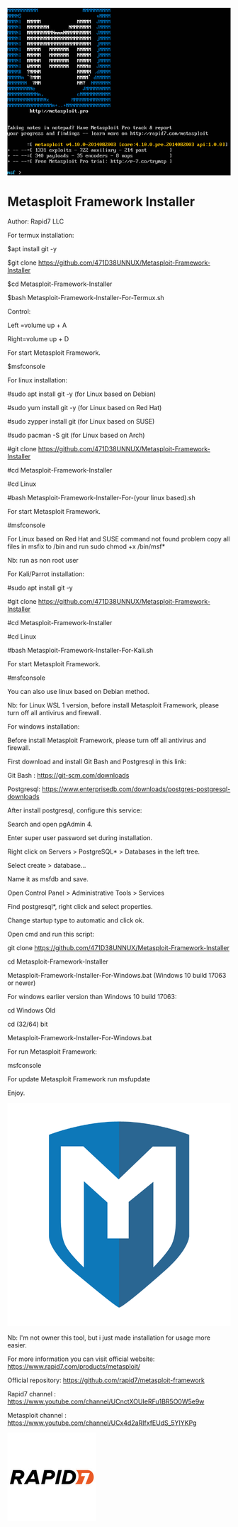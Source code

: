 ![](Metasploit-1.png)

# Metasploit Framework Installer

Author: Rapid7 LLC

For termux installation:

$apt install git -y

$git clone https://github.com/471D38UNNUX/Metasploit-Framework-Installer

$cd Metasploit-Framework-Installer

$bash Metasploit-Framework-Installer-For-Termux.sh

Control:

Left =volume up + A

Right=volume up + D

For start Metasploit Framework.

$msfconsole

For linux installation:

#sudo apt install git -y (for Linux based on Debian)

#sudo yum install git -y (for Linux based on Red Hat)

#sudo zypper install git (for Linux based on SUSE)

#sudo  pacman -S git (for Linux based on Arch)

#git clone https://github.com/471D38UNNUX/Metasploit-Framework-Installer

#cd Metasploit-Framework-Installer

#cd Linux

#bash Metasploit-Framework-Installer-For-(your linux based).sh

For start Metasploit Framework.

#msfconsole

For Linux based on Red Hat and SUSE command not found problem copy all files in msfix to /bin and run sudo chmod +x /bin/msf*

Nb: run as non root user

For Kali/Parrot installation:

#sudo apt install git -y

#git clone https://github.com/471D38UNNUX/Metasploit-Framework-Installer

#cd Metasploit-Framework-Installer

#cd Linux

#bash Metasploit-Framework-Installer-For-Kali.sh

For start Metasploit Framework.

#msfconsole

You can also use linux based on Debian method.

Nb: for Linux WSL 1 version, before install Metasploit Framework, please turn off all antivirus and firewall.

For windows installation:

Before install Metasploit Framework, please turn off all antivirus and firewall.

First download and install Git Bash and Postgresql in this link:

Git Bash  : https://git-scm.com/downloads

Postgresql: https://www.enterprisedb.com/downloads/postgres-postgresql-downloads

After install postgresql, configure this service:

Search and open pgAdmin 4.

Enter super user password set during installation.

Right click on Servers > PostgreSQL* > Databases in the left tree.

Select create > database...

Name it as msfdb and save.

Open Control Panel > Administrative Tools > Services

Find postgresql*, right click and select properties.

Change startup type to automatic and click ok.

Open cmd and run this script:

git clone https://github.com/471D38UNNUX/Metasploit-Framework-Installer

cd Metasploit-Framework-Installer

Metasploit-Framework-Installer-For-Windows.bat (Windows 10 build 17063 or newer)

For windows earlier version than Windows 10 build 17063:

cd Windows Old

cd (32/64) bit

Metasploit-Framework-Installer-For-Windows.bat

For run Metasploit Framework:

msfconsole

For update Metasploit Framework run msfupdate

Enjoy.

![](fery_metasploit.png)

Nb: I'm not owner this tool, but i just made installation for usage more easier.

For more information you can visit official website: https://www.rapid7.com/products/metasploit/

Official repository: https://github.com/rapid7/metasploit-framework

Rapid7 channel     : https://www.youtube.com/channel/UCnctXOUIeRFu1BR5O0W5e9w

Metasploit channel : https://www.youtube.com/channel/UCx4d2aRIfxfEUdS_5YIYKPg

![](rapid7-logo.jpg)
